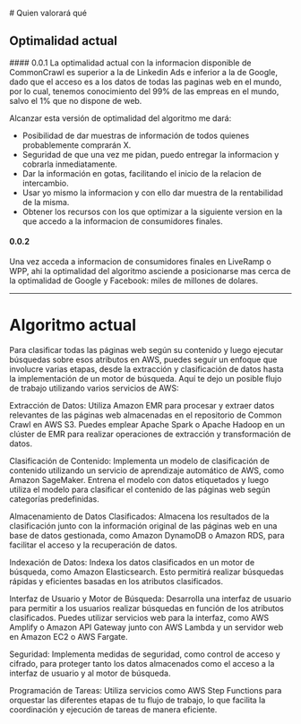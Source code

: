 # Quien valorará qué

## Optimalidad actual
#### 0.0.1
La optimalidad actual con la informacion disponible de CommonCrawl es superior a la de Linkedin Ads e inferior a la de Google, dado que el acceso es a los datos de todas las paginas web en el mundo, por lo cual, tenemos conocimiento del 99% de las empreas en el mundo, salvo el 1% que no dispone de web. 

Alcanzar esta versión de optimalidad del algoritmo me dará:
- Posibilidad de dar muestras de información de todos quienes probablemente comprarán X.
- Seguridad de que una vez me pidan, puedo entregar la informacion y cobrarla inmediatamente.
- Dar la información en gotas, facilitando el inicio de la relacion de intercambio.
- Usar yo mismo la informacion y con ello dar muestra de la rentabilidad de la misma.
- Obtener los recursos con los que optimizar a la siguiente version en la que accedo a la informacion de consumidores finales.

#### 0.0.2 
Una vez acceda a informacion de consumidores finales en LiveRamp o WPP, ahi la optimalidad del algoritmo asciende a posicionarse mas cerca de la optimalidad de Google y Facebook: miles de millones de dolares. 

---------------------------------
# Algoritmo actual
Para clasificar todas las páginas web según su contenido y luego ejecutar búsquedas sobre esos atributos en AWS, puedes seguir un enfoque que involucre varias etapas, desde la extracción y clasificación de datos hasta la implementación de un motor de búsqueda. Aquí te dejo un posible flujo de trabajo utilizando varios servicios de AWS:

Extracción de Datos:
Utiliza Amazon EMR para procesar y extraer datos relevantes de las páginas web almacenadas en el repositorio de Common Crawl en AWS S3. Puedes emplear Apache Spark o Apache Hadoop en un clúster de EMR para realizar operaciones de extracción y transformación de datos.

Clasificación de Contenido:
Implementa un modelo de clasificación de contenido utilizando un servicio de aprendizaje automático de AWS, como Amazon SageMaker. Entrena el modelo con datos etiquetados y luego utiliza el modelo para clasificar el contenido de las páginas web según categorías predefinidas.

Almacenamiento de Datos Clasificados:
Almacena los resultados de la clasificación junto con la información original de las páginas web en una base de datos gestionada, como Amazon DynamoDB o Amazon RDS, para facilitar el acceso y la recuperación de datos.

Indexación de Datos:
Indexa los datos clasificados en un motor de búsqueda, como Amazon Elasticsearch. Esto permitirá realizar búsquedas rápidas y eficientes basadas en los atributos clasificados.

Interfaz de Usuario y Motor de Búsqueda:
Desarrolla una interfaz de usuario para permitir a los usuarios realizar búsquedas en función de los atributos clasificados. Puedes utilizar servicios web para la interfaz, como AWS Amplify o Amazon API Gateway junto con AWS Lambda y un servidor web en Amazon EC2 o AWS Fargate.

Seguridad:
Implementa medidas de seguridad, como control de acceso y cifrado, para proteger tanto los datos almacenados como el acceso a la interfaz de usuario y al motor de búsqueda.

Programación de Tareas:
Utiliza servicios como AWS Step Functions para orquestar las diferentes etapas de tu flujo de trabajo, lo que facilita la coordinación y ejecución de tareas de manera eficiente.

